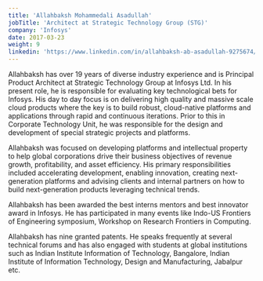 ```yaml
---
title: 'Allahbaksh Mohammedali Asadullah'
jobTitle: 'Architect at Strategic Technology Group (STG)'
company: 'Infosys'
date: 2017-03-23
weight: 9
linkedin: 'https://www.linkedin.com/in/allahbaksh-ab-asadullah-9275674/'
---
```


Allahbaksh has over 19 years of diverse industry experience and is Principal Product Architect at Strategic Technology Group at Infosys Ltd. In his present role, he is responsible for evaluating key technological bets for Infosys. His day to day focus is on delivering high quality and massive scale cloud products where the key is to build robust, cloud-native platforms and applications through rapid and continuous iterations. Prior to this in Corporate Technology Unit, he was responsible for the design and development of special strategic projects and platforms. 

Allahbaksh was focused on developing platforms and intellectual property to help global corporations drive their business objectives of revenue growth, profitability, and asset efficiency. His primary responsibilities included accelerating development, enabling innovation, creating next-generation platforms and advising clients and internal partners on how to build next-generation products leveraging technical trends.

Allahbaksh has been awarded the best interns mentors and best innovator award in Infosys. He has participated in many events like Indo-US Frontiers of Engineering symposium, Workshop on Research Frontiers in Computing. 

Allahbaksh has nine granted patents. He speaks frequently at several technical forums and has also engaged with students at global institutions such as Indian Institute Information of Technology, Bangalore, Indian Institute of Information Technology, Design and Manufacturing, Jabalpur etc.